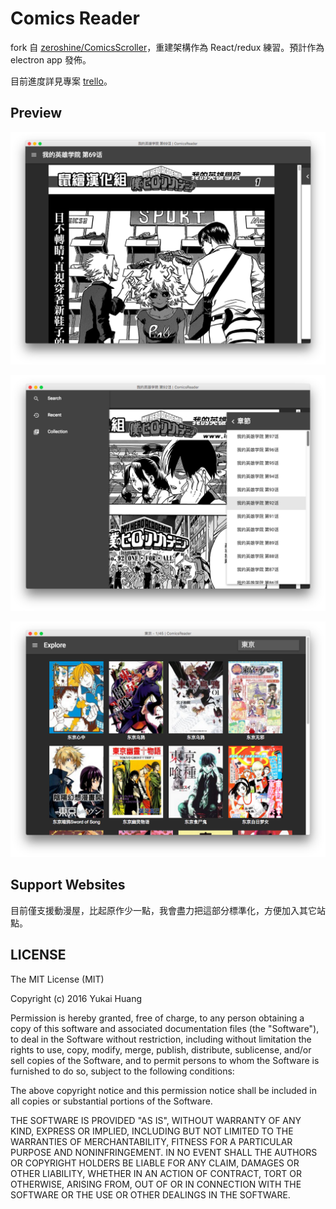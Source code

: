 # Comics Reader

fork 自 [zeroshine/ComicsScroller](https://github.com/zeroshine/ComicsScroller)，重建架構作為 React/redux 練習。預計作為 electron app 發佈。

目前進度詳見專案 [trello](https://trello.com/b/4XFDEKbV/comicscroller-pr-or-enhancement)。

## Preview

![](docs/images/reader.png)

![](docs/images/reader_sidebar_toggle.png)

![](docs/images/search.png)

## Support Websites

目前僅支援動漫屋，比起原作少一點，我會盡力把這部分標準化，方便加入其它站點。

## LICENSE

The MIT License (MIT)

Copyright (c) 2016 Yukai Huang

Permission is hereby granted, free of charge, to any person obtaining a copy of this software and associated documentation files (the "Software"), to deal in the Software without restriction, including without limitation the rights to use, copy, modify, merge, publish, distribute, sublicense, and/or sell copies of the Software, and to permit persons to whom the Software is furnished to do so, subject to the following conditions:

The above copyright notice and this permission notice shall be included in all copies or substantial portions of the Software.

THE SOFTWARE IS PROVIDED "AS IS", WITHOUT WARRANTY OF ANY KIND, EXPRESS OR IMPLIED, INCLUDING BUT NOT LIMITED TO THE WARRANTIES OF MERCHANTABILITY, FITNESS FOR A PARTICULAR PURPOSE AND NONINFRINGEMENT. IN NO EVENT SHALL THE AUTHORS OR COPYRIGHT HOLDERS BE LIABLE FOR ANY CLAIM, DAMAGES OR OTHER LIABILITY, WHETHER IN AN ACTION OF CONTRACT, TORT OR OTHERWISE, ARISING FROM, OUT OF OR IN CONNECTION WITH THE SOFTWARE OR THE USE OR OTHER DEALINGS IN THE SOFTWARE.
